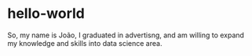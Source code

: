 # hello-world

So, my name is João, I graduated in advertisng, and am willing to expand my knowledge and skills into data science area.
